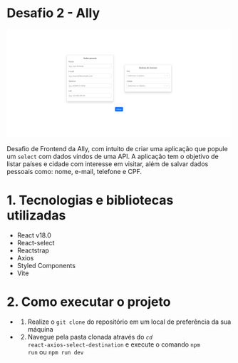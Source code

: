 # Desafio 2 - Ally
![Resultado do projeto](./images/image.png)

Desafio de Frontend da Ally, com intuito de criar uma aplicação que popule um <code>select</code> com dados vindos de uma API. A aplicação tem o objetivo de listar países e cidade com interesse em visitar, além de salvar dados pessoais como: nome, e-mail, telefone e CPF.

# 1. Tecnologias e bibliotecas utilizadas
* React v18.0
* React-select
* Reactstrap
* Axios
* Styled Components
* Vite

# 2. Como executar o projeto
* 1. Realize o <code>git clone</code> do repositório em um local de preferência da sua máquina
* 2. Navegue pela pasta clonada através do <code><i>cd</i> react-axios-select-destination</code> e execute o comando <code>npm run</code> ou <code>npm run dev</code>
